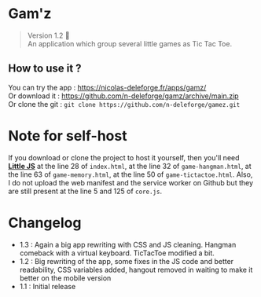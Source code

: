 # Gam'z

> Version 1.2 :memo:  
> An application which group several little games as Tic Tac Toe.

## How to use it ?

You can try the app : https://nicolas-deleforge.fr/apps/gamz/  
Or download it : https://github.com/n-deleforge/gamz/archive/main.zip  
Or clone the git : ```git clone https://github.com/n-deleforge/gamez.git```

# Note for self-host

If you download or clone the project to host it yourself, then you'll need [**Little JS**](https://github.com/n-deleforge/littleJS) at the line 28 of `index.html`, at the line 32 of `game-hangman.html`, at the line 63 of `game-memory.html`, at the line 50 of `game-tictactoe.html`. Also, I do not upload the web manifest and the service worker on Github but they are still present at the line 5 and 125 of `core.js`.

# Changelog
 
- 1.3 : Again a big app rewriting with CSS and JS cleaning. Hangman comeback with a virtual keyboard. TicTacToe modified a bit.
- 1.2 : Big rewriting of the app, some fixes in the JS code and better readability, CSS variables added, hangout removed in waiting to make it better on the mobile version
- 1.1 : Initial release
